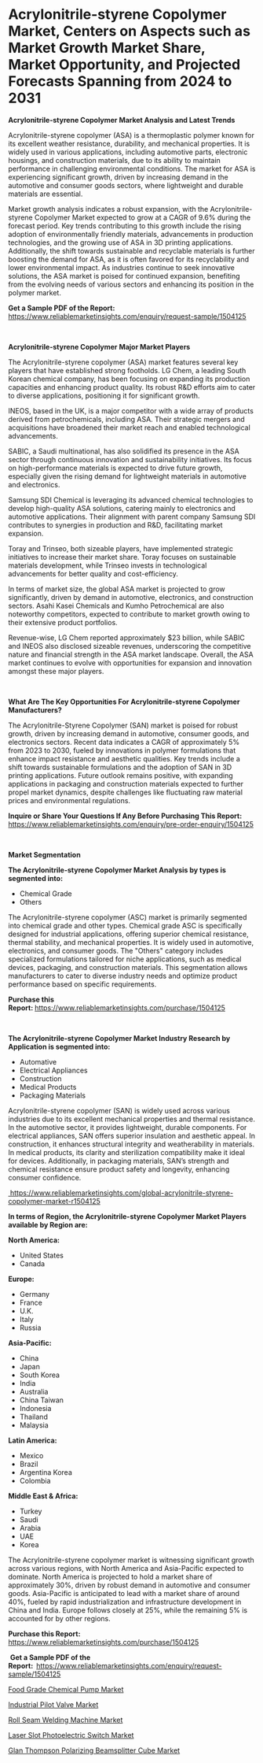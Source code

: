 <p><h1>Acrylonitrile-styrene Copolymer Market, Centers on Aspects such as Market Growth Market Share, Market Opportunity, and Projected Forecasts Spanning from 2024 to 2031</h1></p><p><strong>Acrylonitrile-styrene Copolymer Market Analysis and Latest Trends</strong></p>
<p><p>Acrylonitrile-styrene copolymer (ASA) is a thermoplastic polymer known for its excellent weather resistance, durability, and mechanical properties. It is widely used in various applications, including automotive parts, electronic housings, and construction materials, due to its ability to maintain performance in challenging environmental conditions. The market for ASA is experiencing significant growth, driven by increasing demand in the automotive and consumer goods sectors, where lightweight and durable materials are essential.</p><p>Market growth analysis indicates a robust expansion, with the Acrylonitrile-styrene Copolymer Market expected to grow at a CAGR of 9.6% during the forecast period. Key trends contributing to this growth include the rising adoption of environmentally friendly materials, advancements in production technologies, and the growing use of ASA in 3D printing applications. Additionally, the shift towards sustainable and recyclable materials is further boosting the demand for ASA, as it is often favored for its recyclability and lower environmental impact. As industries continue to seek innovative solutions, the ASA market is poised for continued expansion, benefiting from the evolving needs of various sectors and enhancing its position in the polymer market.</p></p>
<p><strong>Get a Sample PDF of the Report:&nbsp;</strong> <a href="https://www.reliablemarketinsights.com/enquiry/request-sample/1504125?utm_campaign=1512&utm_medium=2&utm_source=Github&utm_content=ia&utm_term=08122024&utm_id=acrylonitrile-styrene-copolymer">https://www.reliablemarketinsights.com/enquiry/request-sample/1504125</a></p>
<p>&nbsp;</p>
<p><strong>Acrylonitrile-styrene Copolymer Major Market Players</strong></p>
<p><p>The Acrylonitrile-styrene copolymer (ASA) market features several key players that have established strong footholds. LG Chem, a leading South Korean chemical company, has been focusing on expanding its production capacities and enhancing product quality. Its robust R&D efforts aim to cater to diverse applications, positioning it for significant growth.</p><p>INEOS, based in the UK, is a major competitor with a wide array of products derived from petrochemicals, including ASA. Their strategic mergers and acquisitions have broadened their market reach and enabled technological advancements.</p><p>SABIC, a Saudi multinational, has also solidified its presence in the ASA sector through continuous innovation and sustainability initiatives. Its focus on high-performance materials is expected to drive future growth, especially given the rising demand for lightweight materials in automotive and electronics.</p><p>Samsung SDI Chemical is leveraging its advanced chemical technologies to develop high-quality ASA solutions, catering mainly to electronics and automotive applications. Their alignment with parent company Samsung SDI contributes to synergies in production and R&D, facilitating market expansion.</p><p>Toray and Trinseo, both sizeable players, have implemented strategic initiatives to increase their market share. Toray focuses on sustainable materials development, while Trinseo invests in technological advancements for better quality and cost-efficiency.</p><p>In terms of market size, the global ASA market is projected to grow significantly, driven by demand in automotive, electronics, and construction sectors. Asahi Kasei Chemicals and Kumho Petrochemical are also noteworthy competitors, expected to contribute to market growth owing to their extensive product portfolios.</p><p>Revenue-wise, LG Chem reported approximately $23 billion, while SABIC and INEOS also disclosed sizeable revenues, underscoring the competitive nature and financial strength in the ASA market landscape. Overall, the ASA market continues to evolve with opportunities for expansion and innovation amongst these major players.</p></p>
<p>&nbsp;</p>
<p><strong>What Are The Key Opportunities For Acrylonitrile-styrene Copolymer Manufacturers?</strong></p>
<p><p>The Acrylonitrile-Styrene Copolymer (SAN) market is poised for robust growth, driven by increasing demand in automotive, consumer goods, and electronics sectors. Recent data indicates a CAGR of approximately 5% from 2023 to 2030, fueled by innovations in polymer formulations that enhance impact resistance and aesthetic qualities. Key trends include a shift towards sustainable formulations and the adoption of SAN in 3D printing applications. Future outlook remains positive, with expanding applications in packaging and construction materials expected to further propel market dynamics, despite challenges like fluctuating raw material prices and environmental regulations.</p></p>
<p><strong>Inquire or Share Your Questions If Any Before Purchasing This Report:</strong> <a href="https://www.reliablemarketinsights.com/enquiry/pre-order-enquiry/1504125?utm_campaign=1512&utm_medium=2&utm_source=Github&utm_content=ia&utm_term=08122024&utm_id=acrylonitrile-styrene-copolymer">https://www.reliablemarketinsights.com/enquiry/pre-order-enquiry/1504125</a></p>
<p>&nbsp;</p>
<p><strong>Market Segmentation</strong></p>
<p><strong>The Acrylonitrile-styrene Copolymer Market Analysis by types is segmented into:</strong></p>
<p><ul><li>Chemical Grade</li><li>Others</li></ul></p>
<p><p>The Acrylonitrile-styrene copolymer (ASC) market is primarily segmented into chemical grade and other types. Chemical grade ASC is specifically designed for industrial applications, offering superior chemical resistance, thermal stability, and mechanical properties. It is widely used in automotive, electronics, and consumer goods. The "Others" category includes specialized formulations tailored for niche applications, such as medical devices, packaging, and construction materials. This segmentation allows manufacturers to cater to diverse industry needs and optimize product performance based on specific requirements.</p></p>
<p><strong>Purchase this Report:&nbsp;</strong><a href="https://www.reliablemarketinsights.com/purchase/1504125?utm_campaign=1512&utm_medium=2&utm_source=Github&utm_content=ia&utm_term=08122024&utm_id=acrylonitrile-styrene-copolymer">https://www.reliablemarketinsights.com/purchase/1504125</a></p>
<p>&nbsp;</p>
<p><strong>The Acrylonitrile-styrene Copolymer Market Industry Research by Application is segmented into:</strong></p>
<p><ul><li>Automative</li><li>Electrical Appliances</li><li>Construction</li><li>Medical Products</li><li>Packaging Materials</li></ul></p>
<p><p>Acrylonitrile-styrene copolymer (SAN) is widely used across various industries due to its excellent mechanical properties and thermal resistance. In the automotive sector, it provides lightweight, durable components. For electrical appliances, SAN offers superior insulation and aesthetic appeal. In construction, it enhances structural integrity and weatherability in materials. In medical products, its clarity and sterilization compatibility make it ideal for devices. Additionally, in packaging materials, SAN’s strength and chemical resistance ensure product safety and longevity, enhancing consumer confidence.</p></p>
<p><a href="https://www.reliablemarketinsights.com/global-acrylonitrile-styrene-copolymer-market-r1504125?utm_campaign=1512&utm_medium=2&utm_source=Github&utm_content=ia&utm_term=08122024&utm_id=acrylonitrile-styrene-copolymer">&nbsp;https://www.reliablemarketinsights.com/global-acrylonitrile-styrene-copolymer-market-r1504125</a></p>
<p><strong>In terms of Region, the Acrylonitrile-styrene Copolymer Market Players available by Region are:</strong></p>
<p>
    <p> <strong> North America: </strong>
        <ul>
            <li>United States</li>
            <li>Canada</li>
        </ul>
        </p> 
    <p> <strong> Europe: </strong>
        <ul>
            <li>Germany</li>
            <li>France</li>
            <li>U.K.</li>
            <li>Italy</li>
            <li>Russia</li>
        </ul>
        </p> 
    <p> <strong> Asia-Pacific: </strong>
        <ul>
            <li>China</li>
            <li>Japan</li>
            <li>South Korea</li>
            <li>India</li>
            <li>Australia</li>
            <li>China Taiwan</li>
            <li>Indonesia</li>
            <li>Thailand</li>
            <li>Malaysia</li>
        </ul>
        </p> 
    <p> <strong> Latin America: </strong>
        <ul>
            <li>Mexico</li>
            <li>Brazil</li>
            <li>Argentina Korea</li>
            <li>Colombia</li>
        </ul>
        </p> 
    <p> <strong> Middle East & Africa: </strong>
        <ul>
            <li>Turkey</li>
            <li>Saudi</li>
            <li>Arabia</li>
            <li>UAE</li>
            <li>Korea</li>
        </ul>
    </p>
    </p>
<p><p>The Acrylonitrile-styrene copolymer market is witnessing significant growth across various regions, with North America and Asia-Pacific expected to dominate. North America is projected to hold a market share of approximately 30%, driven by robust demand in automotive and consumer goods. Asia-Pacific is anticipated to lead with a market share of around 40%, fueled by rapid industrialization and infrastructure development in China and India. Europe follows closely at 25%, while the remaining 5% is accounted for by other regions.</p></p>
<p><strong>Purchase this Report: </strong><a href="https://www.reliablemarketinsights.com/purchase/1504125?utm_campaign=1512&utm_medium=2&utm_source=Github&utm_content=ia&utm_term=08122024&utm_id=acrylonitrile-styrene-copolymer">https://www.reliablemarketinsights.com/purchase/1504125</a></p>
<p>&nbsp;<strong>Get a Sample PDF of the Report:&nbsp;&nbsp;</strong><a href="https://www.reliablemarketinsights.com/enquiry/request-sample/1504125?utm_campaign=1512&utm_medium=2&utm_source=Github&utm_content=ia&utm_term=08122024&utm_id=acrylonitrile-styrene-copolymer">https://www.reliablemarketinsights.com/enquiry/request-sample/1504125</a></p>
<p><strong></strong></p>
<p><p><a href="https://www.linkedin.com/pulse/recent-analysis-food-grade-chemical-pump-market-trends-isqac?utm_campaign=1512&utm_medium=2&utm_source=Github&utm_content=ia&utm_term=08122024&utm_id=acrylonitrile-styrene-copolymer">Food Grade Chemical Pump Market</a></p><p><a href="https://www.linkedin.com/pulse/t-insight-dial-ziosf?utm_campaign=1512&utm_medium=2&utm_source=Github&utm_content=ia&utm_term=08122024&utm_id=acrylonitrile-styrene-copolymer">Industrial Pilot Valve Market</a></p><p><a href="https://www.linkedin.com/pulse/impact-latest-trends-roll-seam-welding-machine-market-growth-d72ac?utm_campaign=1512&utm_medium=2&utm_source=Github&utm_content=ia&utm_term=08122024&utm_id=acrylonitrile-styrene-copolymer">Roll Seam Welding Machine Market</a></p><p><a href="https://www.linkedin.com/pulse/projected-growth-laser-slot-photoelectric-switch-market-2024-2031-sechc?utm_campaign=1512&utm_medium=2&utm_source=Github&utm_content=ia&utm_term=08122024&utm_id=acrylonitrile-styrene-copolymer">Laser Slot Photoelectric Switch Market</a></p><p><a href="https://www.linkedin.com/pulse/glan-thompson-polarizing-beamsplitter-cube-market-share-p5hze?utm_campaign=1512&utm_medium=2&utm_source=Github&utm_content=ia&utm_term=08122024&utm_id=acrylonitrile-styrene-copolymer">Glan Thompson Polarizing Beamsplitter Cube Market</a></p></p>
